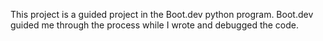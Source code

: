 This project is a guided project in the Boot.dev python program. Boot.dev guided me through the process while I wrote and debugged the code.
